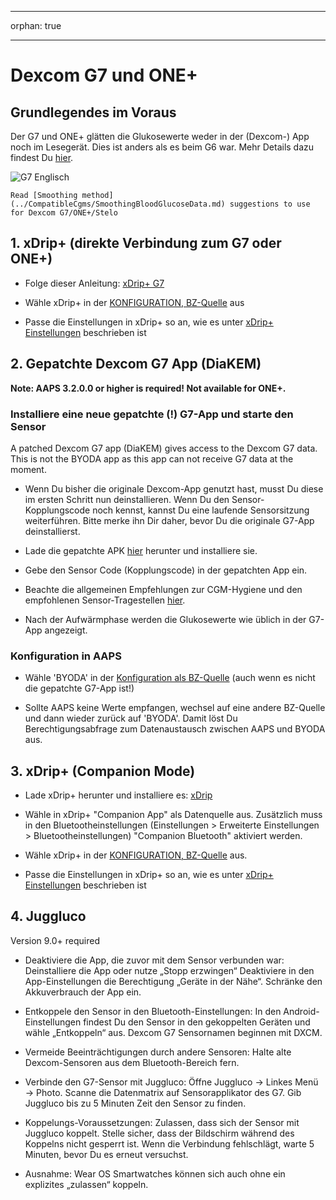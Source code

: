 - - -
orphan: true
- - -

# Dexcom G7 und ONE+


## Grundlegendes im Voraus

Der G7 und ONE+ glätten die Glukosewerte weder in der (Dexcom-) App noch im Lesegerät. Dies ist anders als es beim G6 war. Mehr Details dazu findest Du [hier](https://www.dexcom.com/en-us/faqs/why-does-past-cgm-data-look-different-from-past-data-on-receiver-and-follow-app).

![G7 Englisch](../images/6fe30b84-227a-4bae-a9a5-527cee341dbf.png)

```{admonition} Smoothing method 
Read [Smoothing method](../CompatibleCgms/SmoothingBloodGlucoseData.md) suggestions to use for Dexcom G7/ONE+/Stelo
```

## 1. xDrip+ (direkte Verbindung zum G7 oder ONE+)

- Folge dieser Anleitung: [xDrip+ G7](https://navid200.github.io/xDrip/docs/Dexcom/G7.html)
- Wähle xDrip+ in der [KONFIGURATION, BZ-Quelle](#Config-Builder-bg-source) aus

- Passe die Einstellungen in xDrip+ so an, wie es unter  [xDrip+ Einstellungen](../CompatibleCgms/xDrip.md) beschrieben ist

## 2.  Gepatchte Dexcom G7 App (DiaKEM)

**Note: AAPS 3.2.0.0 or higher is required! Not available for ONE+.**

### Installiere eine neue gepatchte (!) G7-App und starte den Sensor

A patched Dexcom G7 app (DiaKEM) gives access to the Dexcom G7 data. This is not the BYODA app as this app can not receive G7 data at the moment.

- Wenn Du bisher die originale Dexcom-App genutzt hast, musst Du diese im ersten Schritt nun deinstallieren. Wenn Du den Sensor-Kopplungscode noch kennst, kannst Du eine laufende Sensorsitzung weiterführen. Bitte merke ihn Dir daher, bevor Du die originale G7-App deinstallierst.

- Lade die gepatchte APK [hier](https://github.com/authorgambel/g7/releases) herunter und installiere sie.

- Gebe den Sensor Code (Kopplungscode) in der gepatchten App ein.

- Beachte die allgemeinen Empfehlungen zur CGM-Hygiene und den empfohlenen Sensor-Tragestellen [hier](../CompatibleCgms/GeneralCGMRecommendation.md).

- Nach der Aufwärmphase werden die Glukosewerte wie üblich in der G7-App angezeigt.

### Konfiguration in AAPS

- Wähle 'BYODA' in der [Konfiguration als BZ-Quelle](#Config-Builder-bg-source) (auch wenn es nicht die gepatchte G7-App ist!)

- Sollte AAPS keine Werte empfangen, wechsel auf eine andere BZ-Quelle und dann wieder zurück auf 'BYODA'. Damit löst Du Berechtigungsabfrage zum Datenaustausch zwischen AAPS und BYODA aus.

## 3. xDrip+ (Companion Mode)

-   Lade xDrip+ herunter und installiere es: [xDrip](https://github.com/NightscoutFoundation/xDrip)
- Wähle in xDrip+ "Companion App" als Datenquelle aus. Zusätzlich muss in den Bluetootheinstellungen (Einstellungen > Erweiterte Einstellungen > Bluetootheinstellungen) "Companion Bluetooth" aktiviert werden.
-   Wähle xDrip+ in der [KONFIGURATION, BZ-Quelle](#Config-Builder-bg-source) aus.

-   Passe die Einstellungen in xDrip+ so an, wie es unter  [xDrip+ Einstellungen](../CompatibleCgms/xDrip.md) beschrieben ist

## 4. Juggluco

Version 9.0+ required

- Deaktiviere die App, die zuvor mit dem Sensor verbunden war: Deinstalliere die App oder nutze „Stopp erzwingen“ Deaktiviere in den App-Einstellungen die Berechtigung „Geräte in der Nähe“. Schränke den Akkuverbrauch der App ein.

- Entkoppele den Sensor in den Bluetooth-Einstellungen: In den Android-Einstellungen findest Du den Sensor in den gekoppelten Geräten und wähle „Entkoppeln“ aus. Dexcom G7 Sensornamen beginnen mit DXCM.

- Vermeide Beeinträchtigungen durch andere Sensoren: Halte alte Dexcom-Sensoren aus dem Bluetooth-Bereich fern.

- Verbinde den G7-Sensor mit Juggluco: Öffne Juggluco → Linkes Menü → Photo. Scanne die Datenmatrix auf Sensorapplikator des G7. Gib Juggluco bis zu 5 Minuten Zeit den Sensor zu finden.

- Koppelungs-Voraussetzungen: Zulassen, dass sich der Sensor mit Juggluco koppelt. Stelle sicher, dass der Bildschirm während des Koppelns nicht gesperrt ist. Wenn die Verbindung fehlschlägt, warte 5 Minuten, bevor Du es erneut versuchst.

- Ausnahme: Wear OS Smartwatches können sich auch ohne ein explizites „zulassen“ koppeln.
